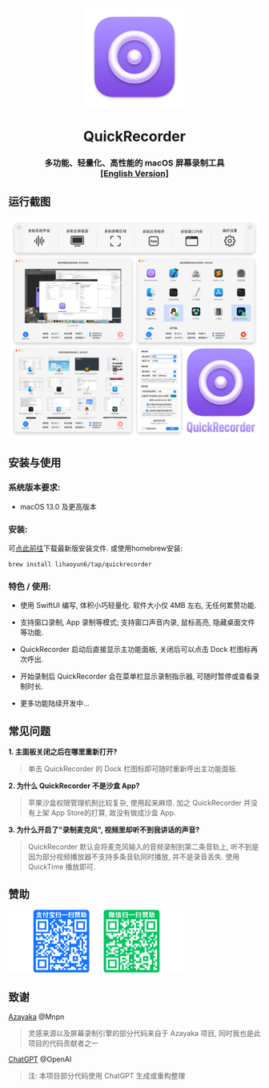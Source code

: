 # 
<p align="center">
<img src="./QuickRecorder/Assets.xcassets/AppIcon.appiconset/icon_128x128@2x.png" width="200" height="200" />
<h1 align="center">QuickRecorder</h1>
<h3 align="center">多功能、轻量化、高性能的 macOS 屏幕录制工具<br><a href="./README_en.md">[English Version]</a> 
</p>

## 运行截图
<p align="center">
<picture>
  <source media="(prefers-color-scheme: dark)" srcset="./img/preview_dark.png">
  <source media="(prefers-color-scheme: light)" srcset="./img/preview.png">
  <img alt="QuickRecorder Screenshots" src="./img/preview.png" width="840"/>
</picture>
</p>

## 安装与使用
### 系统版本要求:
- macOS 13.0 及更高版本  

### 安装:
可[点此前往](../../releases/latest)下载最新版安装文件. 或使用homebrew安装:  

```bash
brew install lihaoyun6/tap/quickrecorder
```

### 特色 / 使用:
- 使用 SwiftUI 编写, 体积小巧轻量化. 软件大小仅 4MB 左右, 无任何累赘功能. 

- 支持窗口录制, App 录制等模式; 支持窗口声音内录, 鼠标高亮, 隐藏桌面文件等功能. 
- QuickRecorder 启动后直接显示主功能面板, 关闭后可以点击 Dock 栏图标再次呼出. 
- 开始录制后 QuickRecorder 会在菜单栏显示录制指示器, 可随时暂停或查看录制时长.  
- 更多功能陆续开发中...  

## 常见问题
**1. 主面板关闭之后在哪里重新打开?**  
> 单击 QuickRecorder 的 Dock 栏图标即可随时重新呼出主功能面板.  

**2. 为什么 QuickRecorder 不是沙盒 App?**  
> 苹果沙盒权限管理机制比较复杂, 使用起来麻烦. 加之 QuickRecorder 并没有上架 App Store的打算, 故没有做成沙盒 App.

**3. 为什么开启了"录制麦克风", 视频里却听不到我讲话的声音?**
> QuickRecorder 默认会将麦克风输入的音频录制到第二条音轨上, 听不到是因为部分视频播放器不支持多条音轨同时播放, 并不是录音丢失. 使用 QuickTime 播放即可. 

## 赞助
<img src="./img/donate.png" width="352"/>

## 致谢
[Azayaka](https://github.com/Mnpn/Azayaka) @Mnpn  
> 灵感来源以及屏幕录制引擎的部分代码来自于 Azayaka 项目, 同时我也是此项目的代码贡献者之一   

[ChatGPT](https://chat.openai.com) @OpenAI  
> 注: 本项目部分代码使用 ChatGPT 生成或重构整理
